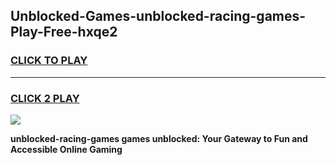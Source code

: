 
## Unblocked-Games-unblocked-racing-games-Play-Free-hxqe2
<h3>
<a href="https://premium76.site?title=unblocked-racing-games&ref=10A">CLICK TO PLAY</a></h3>
<hr>

<h3>
<a href="https://premium76.site?title=unblocked-racing-games&ref=10A">CLICK 2 PLAY</a>
  
</h3>

<a href="https://premium76.site?title=unblocked-racing-games&ref=10A"><img src="https://clearcache.store/games.png"></a>


**unblocked-racing-games games unblocked: Your Gateway to Fun and Accessible Online Gaming**
